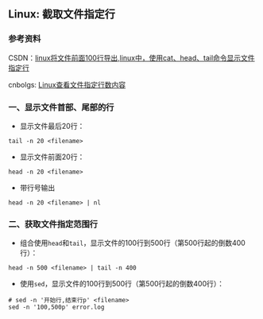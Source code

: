 ## Linux: 截取文件指定行

### 参考资料

CSDN：[linux将文件前面100行导出,linux中，使用cat、head、tail命令显示文件指定行](https://blog.csdn.net/weixin_33450988/article/details/116766938)

cnbolgs: [Linux查看文件指定行数内容](https://www.cnblogs.com/zeke-python-road/p/9455048.html)

### 一、显示文件首部、尾部的行

* 显示文件最后20行：

```shell
tail -n 20 <filename>
```

* 显示文件前面20行：

```shell
head -n 20 <filename>
```

* 带行号输出

```shell
head -n 20 <filename> | nl
```

### 二、获取文件指定范围行

* 组合使用`head`和`tail`，显示文件的100行到500行（第500行起的倒数400行）：

```shell
head -n 500 <filename> | tail -n 400
```

* 使用`sed`，显示文件的100行到500行（第500行起的倒数400行）：

```shell
# sed -n '开始行,结束行p' <filename>
sed -n '100,500p' error.log
```
